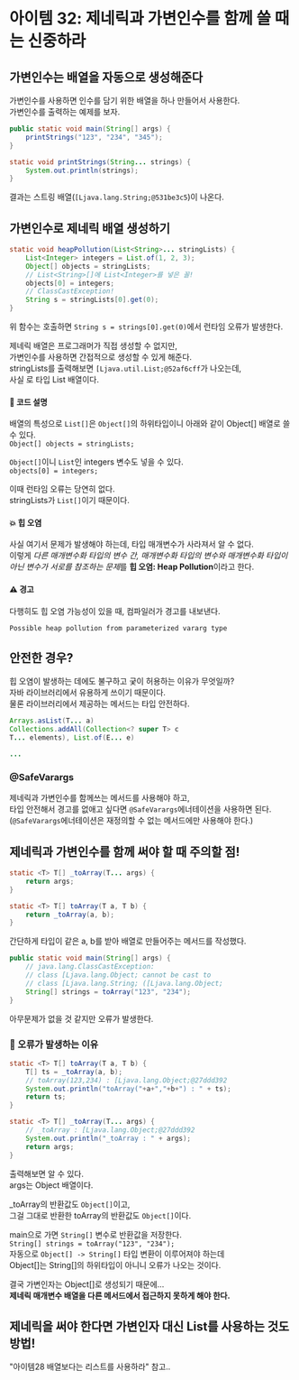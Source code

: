 # 아이템 32: 제네릭과 가변인수를 함께 쓸 때는 신중하라

## 가변인수는 배열을 자동으로 생성해준다

가변인수를 사용하면 인수를 담기 위한 배열을 하나 만들어서 사용한다.  
가변인수를 출력하는 예제를 보자.
```java
public static void main(String[] args) {
    printStrings("123", "234", "345");
}

static void printStrings(String... strings) {
    System.out.println(strings);
}
```
결과는 스트링 배열(`[Ljava.lang.String;@531be3c5`)이 나온다.

## 가변인수로 제네릭 배열 생성하기

```java
static void heapPollution(List<String>... stringLists) {
    List<Integer> integers = List.of(1, 2, 3);
    Object[] objects = stringLists;
    // List<String>[]에 List<Integer>를 넣은 꼴!
    objects[0] = integers;
    // ClassCastException!
    String s = stringLists[0].get(0);
}
````

위 함수는 호출하면 `String s = strings[0].get(0)`에서 런타임 오류가 발생한다.

제네릭 배열은 프로그래머가 직접 생성할 수 없지만,  
가변인수를 사용하면 간접적으로 생성할 수 있게 해준다.  
stringLists를 출력해보면 `[Ljava.util.List;@52af6cff`가 나오는데,  
사실 로 타입 List 배열이다.

#### 💬 코드 설명

배열의 특성으로 `List[]`은 `Object[]`의 하위타입이니 아래와 같이 Object[] 배열로 쓸수 있다.  
`Object[] objects = stringLists;`

`Object[]`이니 `List`인 integers 변수도 넣을 수 있다.  
`objects[0] = integers;`  

이때 런타임 오류는 당연히 없다.  
stringLists가 `List[]`이기 때문이다.

#### 💥 힙 오염

사실 여기서 문제가 발생해야 하는데, 타입 매개변수가 사라져서 알 수 없다.  
이렇게 *다른 매개변수화 타입의 변수 간, 매개변수화 타입의 변수와 매개변수화 타입이 아닌 변수가 서로를 참조하는 문제*를 **힙 오염: Heap Pollution**이라고 한다. 

#### ⚠️ 경고
다행히도 힙 오염 가능성이 있을 때, 컴파일러가 경고를 내보낸다.  
```
Possible heap pollution from parameterized vararg type
```

## 안전한 경우?

힙 오염이 발생하는 데에도 불구하고 궂이 허용하는 이유가 무엇일까?  
자바 라이브러리에서 유용하게 쓰이기 때문이다.  
물론 라이브러리에서 제공하는 메서드는 타입 안전하다.

```java
Arrays.asList(T... a)
Collections.addAll(Collection<? super T> c
T... elements), List.of(E... e)

...
```

### @SafeVarargs

제네릭과 가변인수를 함께쓰는 메서드를 사용해야 하고,  
타입 안전해서 경고를 없애고 싶다면 `@SafeVarargs`에너테이션을 사용하면 된다.  
(`@SafeVarargs`에너테이션은 재정의할 수 없는 메서드에만 사용해야 한다.)

## 제네릭과 가변인수를 함께 써야 할 때 주의할 점!

```java
static <T> T[] _toArray(T... args) {
    return args;
}

static <T> T[] toArray(T a, T b) {
    return _toArray(a, b);
}
```

간단하게 타입이 같은 a, b를 받아 배열로 만들어주는 메서드를 작성했다.

```java
public static void main(String[] args) {
    // java.lang.ClassCastException: 
    // class [Ljava.lang.Object; cannot be cast to 
    // class [Ljava.lang.String; ([Ljava.lang.Object;
    String[] strings = toArray("123", "234");
}
```

아무문제가 없을 것 같지만 오류가 발생한다.  

### 🤔 오류가 발생하는 이유

```java
static <T> T[] toArray(T a, T b) {
    T[] ts = _toArray(a, b);
    // toArray(123,234) : [Ljava.lang.Object;@27ddd392
    System.out.println("toArray("+a+","+b+") : " + ts);
    return ts;
}

static <T> T[] _toArray(T... args) {
    // _toArray : [Ljava.lang.Object;@27ddd392
    System.out.println("_toArray : " + args);
    return args;
}
```

출력해보면 알 수 있다.  
args는 Object 배열이다.  

_toArray의 반환값도 `Object[]`이고,  
그걸 그대로 반환한 toArray의 반환값도 `Object[]`이다.

main으로 가면 `String[]` 변수로 반환값을 저장한다.  
`String[] strings = toArray("123", "234");`  
자동으로 `Object[] -> String[]` 타입 변환이 이루어져야 하는데  
Object[]는 String[]의 하위타입이 아니니 오류가 나오는 것이다.

결국 가변인자는 Object[]로 생성되기 때문에...  
**제네릭 매개변수 배열을 다른 메서드에서 접근하지 못하게 해야 한다.**

## 제네릭을 써야 한다면 가변인자 대신 List를 사용하는 것도 방법!
"아이템28 배열보다는 리스트를 사용하라" 참고..